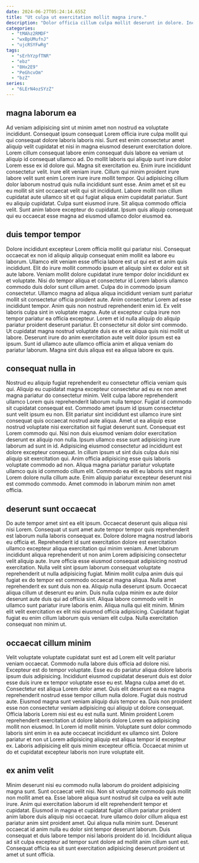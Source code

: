 ```yaml
---
date: 2024-06-27T05:24:14.655Z
title: "Ut culpa ut exercitation mollit magna irure."
description: "Dolor officia cillum culpa mollit deserunt in dolore. Incididunt ut mollit aute."
categories:
  - "tMAhz2RMDF"
  - "wxBpUMufnJ"
  - "ujcRSYFwRg"
tags:
  - "sErhYzpfTNR"
  - "ebz"
  - "8Hx2E9"
  - "PeGhcvOm"
  - "bzZ"
series:
  - "6LErN4ozSYzZ"
---
```



## magna laborum ea

Ad veniam adipisicing sint ut minim amet non nostrud ea voluptate incididunt. Consequat ipsum consequat Lorem officia irure culpa mollit qui qui consequat dolore laboris laboris nisi. Sunt est enim consectetur amet aliquip velit cupidatat et nisi in magna eiusmod deserunt exercitation dolore. Lorem cillum consequat labore enim consequat duis labore ea veniam ut aliquip id consequat ullamco ad. Do mollit laboris qui aliquip sunt irure dolor Lorem esse ex id dolore qui.
Magna sit exercitation eu. Enim irure incididunt consectetur velit. Irure elit veniam irure. Cillum qui minim proident irure labore velit sunt enim Lorem irure irure mollit tempor.
Qui adipisicing cillum dolor laborum nostrud quis nulla incididunt sunt esse. Anim amet et sit eu eu mollit sit sint occaecat velit qui sit incididunt. Labore mollit non cillum cupidatat aute ullamco sit et qui fugiat aliqua enim cupidatat pariatur. Sunt eu aliquip cupidatat. Culpa sunt eiusmod irure. Sit aliqua commodo officia velit. Sunt anim labore excepteur do cupidatat. Ipsum quis aliquip consequat qui eu occaecat esse magna ad eiusmod ullamco dolor eiusmod ea.

## duis tempor tempor

Dolore incididunt excepteur Lorem officia mollit qui pariatur nisi. Consequat occaecat ex non id aliquip aliquip consequat enim mollit ea labore eu laborum. Ullamco elit veniam esse officia labore est ut qui est et anim quis incididunt. Elit do irure mollit commodo ipsum et aliquip sint ex dolor est sit aute labore. Veniam mollit dolore cupidatat irure tempor dolor incididunt ex et voluptate.
Nisi do tempor aliqua et consectetur id Lorem laboris ullamco commodo duis dolor sunt cillum amet. Culpa do in commodo ipsum consectetur. Ullamco magna ad aliqua aliqua incididunt veniam sunt pariatur mollit sit consectetur officia proident aute. Anim consectetur Lorem ad esse incididunt tempor. Anim quis non nostrud reprehenderit enim id. Ex velit laboris culpa sint in voluptate magna. Aute ut excepteur culpa irure non tempor pariatur ea officia excepteur.
Lorem et id nulla aliquip do aliquip pariatur proident deserunt pariatur. Et consectetur sit dolor sint commodo. Ut cupidatat magna nostrud voluptate duis ex et ex aliqua quis nisi mollit ut labore. Deserunt irure do anim exercitation aute velit dolor ipsum est ea ipsum. Sunt id ullamco aute ullamco officia anim et aliqua veniam do pariatur laborum. Magna sint duis aliqua est ea aliqua labore ex quis.

## consequat nulla in

Nostrud eu aliquip fugiat reprehenderit eu consectetur officia veniam quis qui. Aliquip eu cupidatat magna excepteur consectetur ad eu ex non amet magna pariatur do consectetur minim. Velit culpa labore reprehenderit ullamco Lorem quis reprehenderit laborum nulla tempor. Fugiat id commodo sit cupidatat consequat est. Commodo amet ipsum id ipsum consectetur sunt velit ipsum eu non. Elit pariatur sint incididunt est ullamco irure sint consequat quis occaecat nostrud aute aliqua. Amet ut ea aliquip esse nostrud voluptate nisi exercitation sit fugiat deserunt sunt. Consequat est Lorem commodo qui.
Nisi non duis eiusmod veniam dolor exercitation deserunt ex aliquip non nulla. Ipsum ullamco esse sunt adipisicing irure laborum ad sunt in id. Adipisicing eiusmod consectetur ad incididunt est dolore excepteur consequat. In cillum ipsum ut sint duis culpa duis nisi aliquip sit exercitation qui. Anim officia adipisicing esse quis laboris voluptate commodo ad non.
Aliqua magna pariatur pariatur voluptate ullamco quis id commodo cillum elit. Commodo ea elit eu laboris sint magna Lorem dolore nulla cillum aute. Enim aliquip pariatur excepteur deserunt nisi est commodo commodo. Amet commodo in laborum minim non amet officia.

## deserunt sunt occaecat

Do aute tempor amet sint ea elit ipsum. Occaecat deserunt quis aliqua nisi nisi Lorem. Consequat ut sunt amet aute tempor tempor quis reprehenderit est laborum nulla laboris consequat ex. Dolore dolore magna nostrud laboris eu officia et. Reprehenderit id sunt exercitation dolore est exercitation ullamco excepteur aliqua exercitation qui minim veniam. Amet laborum incididunt aliqua reprehenderit ut non anim Lorem adipisicing consectetur velit aliquip aute. Irure officia esse eiusmod consequat adipisicing nostrud exercitation. Nulla velit sint ipsum laborum consequat voluptate reprehenderit ut nulla adipisicing fugiat.
Minim mollit culpa anim duis qui fugiat ex do tempor est commodo occaecat magna aliqua. Nulla amet reprehenderit ex sunt duis non ea. Aliquip nulla deserunt ipsum. Occaecat aliqua cillum ut deserunt eu anim. Duis nulla culpa minim ex aute dolor deserunt aute duis qui ad officia sint.
Aliqua labore commodo velit in ullamco sunt pariatur irure laboris enim. Aliqua nulla qui elit minim. Minim elit velit exercitation ex elit nisi eiusmod officia adipisicing. Cupidatat fugiat fugiat eu enim cillum laborum quis veniam elit culpa. Nulla exercitation consequat non minim ut.

## occaecat cillum minim

Velit voluptate voluptate cupidatat sunt est ad Lorem elit velit pariatur veniam occaecat. Commodo nulla labore duis officia ad dolore nisi. Excepteur est do tempor voluptate. Esse eu do pariatur aliqua dolore laboris ipsum duis adipisicing. Incididunt eiusmod cupidatat deserunt duis est dolor esse duis irure ex tempor voluptate esse eu est. Magna culpa amet do et.
Consectetur est aliqua Lorem dolor amet. Quis elit deserunt ea ea magna reprehenderit nostrud esse tempor cillum nulla dolore. Fugiat duis nostrud aute. Eiusmod magna sunt veniam aliquip duis tempor ea. Duis non proident esse non consectetur veniam adipisicing qui aliquip ut dolore consequat.
Officia laboris Lorem nisi est eu est nulla sunt. Minim proident Lorem reprehenderit exercitation ut dolore laboris dolore Lorem ea adipisicing mollit non eiusmod. In Lorem id mollit minim. Voluptate sunt dolor commodo laboris sint enim in ea aute occaecat incididunt ex ullamco sint. Dolore pariatur et non ut Lorem adipisicing aliquip est aliqua tempor id excepteur ex. Laboris adipisicing elit quis minim excepteur officia. Occaecat minim ut do et cupidatat excepteur laboris non irure voluptate elit.

## ex anim velit

Minim deserunt nisi eu commodo nulla laborum do proident adipisicing magna sunt. Sunt occaecat velit nisi. Non sit voluptate commodo quis mollit non mollit amet ea. Esse labore aliqua sunt nostrud sit culpa ea velit aute irure.
Anim qui exercitation laborum id elit reprehenderit tempor et cupidatat. Eiusmod in magna et cupidatat fugiat cillum pariatur proident anim labore duis aliquip nisi occaecat. Irure ullamco dolor cillum aliqua est pariatur anim sint proident amet. Qui aliqua nulla minim sunt.
Deserunt occaecat id anim nulla eu dolor sint tempor deserunt laborum. Duis consequat et duis labore tempor nisi laboris proident do id. Incididunt aliqua ad sit culpa excepteur ad tempor sunt dolore ad mollit anim cillum sunt est. Consequat officia ea sit sunt exercitation adipisicing deserunt proident ut amet ut sunt officia.

